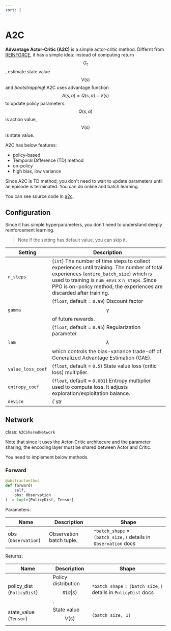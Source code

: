 ```yaml
---
sort: 2
---
```


# A2C

**Advantage Actor-Critic (A2C)** is a simple actor-critic method. Differnt from [REINFORCE](https://github.com/DevSlem/AINE-DRL/wiki/REINFORCE), it has a simple idea: instead of computing return $$G_t$$, estimate state value $$V(s)$$ and *bootstrapping*! A2C uses advantage function $$A(s,a) = Q(s,a) - V(s)$$ to update policy parameters. $$Q(s,a)$$ is action value, $$V(s)$$ is state value.

A2C has below features:

* policy-based
* Temporal Difference (TD) method
* on-policy
* high bias, low variance

Since A2C is TD method, you don't need to wait to update parameters until an episode is terminated. You can do online and batch learning.

You can see source code in [a2c](https://github.com/DevSlem/AINE-DRL/tree/main/aine_drl/agent/a2c).

## Configuration

Since it has simple hyperparameters, you don't need to understand deeply reinforcement learning.

> Note if the setting has default value, you can skip it.

|Setting|Description|
|---|---|
|`n_steps`|(`int`) The number of time steps to collect experiences until training. The number of total experiences (`entire_batch_size`) which is used to training is `num_envs` x `n_steps`. Since PPO is on-policy method, the experiences are discarded after training.|
|`gamma`|(`float`, default = `0.99`) Discount factor $$\gamma$$ of future rewards.|
|`lam`|(`float`, default = `0.95`) Regularization parameter $$\lambda$$ which controls the bias-variance trade-off of Generalized Advantage Estimation (GAE).|
|`value_loss_coef`|(`float`, default = `0.5`) State value loss (critic loss) multiplier.|
|`entropy_coef`|(`float`, default = `0.001`) Entropy multiplier used to compute loss. It adjusts exploration/exploitation balance.|
|`device`|(`str | None`, default = `None`) Device on which the agent works. If this setting is `None`, the agent device is same as your network's one. Otherwise, the network device changes to this device. <br><br> Options: `None`, `cpu`, `cuda`, `cuda:0` and other devices of `torch.device()` argument|

## Network

class: `A2CSharedNetwork`

Note that since it uses the Actor-Critic architecure and the parameter sharing, the encoding layer must be shared between Actor and Critic.

You need to implement below methods.

### Forward

```python
@abstractmethod
def forward(
    self, 
    obs: Observation
) -> tuple[PolicyDist, Tensor]
```

Parameters:

|Name|Description|Shape|
|---|---|---|
|obs (`Observation`)|Observation batch tuple.|`*batch_shape` = `(batch_size,)` details in `Observation` docs|

Returns:

|Name|Description|Shape|
|---|---|---|
|policy_dist (`PolicyDist`)|Policy distribution $$\pi(a \vert s)$$.|`*batch_shape` = `(batch_size,)` details in `PolicyDist` docs|
|state_value (`Tensor`)|State value $$V(s)$$|`(batch_size, 1)`|